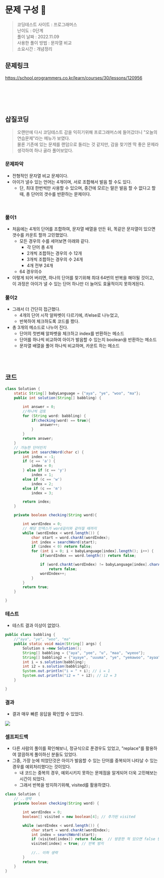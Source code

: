 # 문제 구성 📖
> 코딩테스트 사이트 : 프로그래머스  
> 난이도 : 0단계    
> 풀이 날짜 : 2022.11.09  
> 사용한 풀이 방법 : 문자열 비교   
> 소요시간 : 개념정리

## 문제링크
https://school.programmers.co.kr/learn/courses/30/lessons/120956

<br></br>
<br></br>
## 삽질코딩 
> 오랜만에 다시 코딩테스트 감을 익히기위해 프로그래머스에 들어갔더니 "오늘의 연습문제"라는 메뉴가 보였다.   
> 물론 기존에 있는 문제를 랜덤으로 돌리는 것 같지만, 감을 찾기엔 딱 좋은 문제라 생각하여 하나 골라 풀어보았다.

### 문제파악
- 전형적인 문자열 비교 문제이다. 
- 아이가 낼수 있는 언어는 4개이며, 서로 조합해서 발음 할 수도 있다. 
  - 단, 최대 한번씩만 사용할 수 있으며, 중간에 모르는 말은 발음 할 수 없다고 할때, 총 단어의 갯수를 반환하는 문제이다. 

<br>

### 풀이1
- 처음에는 4개의 단어를 조합하여, 문자열 배열을 만든 뒤, 똑같은 문자열이 있으면 갯수를 카운트 할까 고민했었다. 
  - 모든 경우의 수를 세어보면 아래와 같다.
    - 각 단어 총 4개 
    - 2개씩 조합하는 경우의 수 12개
    - 3개씩 조합하는 경우의 수 24개
    - 4개 전부 24개 
  - 64 경우의수
- 이렇게 되어 버리면, 하나의 단어를 찾기위해 최대 64번의 반복을 해야될 것이고, 이 과정은 아이가 낼 수 있는 단어 하나만 더 늘어도 효율적이지 못하게된다. 

### 풀이2 
 - 그래서 더 간단히 접근했다. 
   - 4개의 단어 시작 알파벳이 다르기에, if/else로 나누었고, 
   - 반복하여 체크하도록 코드를 짰다.
 - 총 3개의 메소드로 나누어 진다. 
   - 단어의 첫번째 알파벳을 체크하고 index를 반환하는 메소드
   - 단어를 하나씩 비교하여 아이가 발음할 수 있는지 boolean을 반환하는 메소드
   - 문자열 배열을 풀어 하나씩 비교하며, 카운트 하는  메소드 

<br>
<br>

## 코드 
```java
class Solution {
    static String[] babyLanguage = {"aya", "ye", "woo", "ma"};
    public int solution(String[] babbling) {

        int answer = 0;
        //하나씩 검토
        for (String word: babbling) {
            if(checking(word) == true){
                answer++;
            }
        }
        return answer;
    }
    // 가능한 단어인지
    private int searchWord(char c) {
        int index = -1;
        if (c == 'a') {
            index = 0;
        } else if (c == 'y')
            index = 1;
        else if (c == 'w')
            index = 2;
        else if (c == 'm')
            index = 3;

        return index;
    }

    private boolean checking(String word){

        int wordIndex = 0;
        // 해당 인덱스가 word길이와 같아질 때까지
        while (wordIndex < word.length()) {
            char start = word.charAt(wordIndex);
            int index = searchWord(start);
            if (index < 0) return false;
            for (int i = 0; i < babyLanguage[index].length(); i++) {
                if(wordIndex == word.length()) return false;

                if (word.charAt(wordIndex) != babyLanguage[index].charAt(i))
                    return false;
                wordIndex++;
            }
        }
        return true;
    }

}
```

### 테스트 
 - 테스트 결과 이상이 없었다.
```java
public class babbling {
    //"aya", "ye", "woo", "ma"
    public static void main(String[] args) {
        Solution s =new Solution();
        String[] babbling = {"aya", "yee", "u", "maa", "wyeoo"};
        String[] babbling2 = {"ayaye", "uuuma", "ye", "yemawoo", "ayaa"};
        int i = s.solution(babbling);
        int i2 = s.solution(babbling2);
        System.out.println("i = " + i); // i = 1 
        System.out.println("i2 = " + i2); // i2 = 3
    }

}
```
### 결과 
 - 결과 매우 빠른 응답을 확인할 수 있었다.
<img src="https://user-images.githubusercontent.com/104331549/200737022-ac9b0fea-d332-4306-94b6-31dbb2dad6d8.png">

<br>

### 셀프피드백
 - 다른 사람의 풀이를 확인해보니, 정규식으로 푼경우도 있었고, "replace"를 활용하여 깔끔하게 풀이하신 분들도 있었다. 
 - 그중, 가장 눈에 띄었던것은 아이가 발음할 수 있는 단어를 중복되어 나타날 수 있는 경우를 예외처리했다는 것이었다.
   - 내 코드는 중복의 경우, 예외시키지 못하는 문제점을 알게되어 더욱 고민해보는 시간이 되었다.
   - 그래서 반복을 방지하기위해, visited를 활용하였다.

```java
class Solution {
    // ..생략
    private boolean checking(String word) {

        int wordIndex = 0;
        boolean[] visited = new boolean[4]; // 추가된 visited

        while (wordIndex < word.length()) {
            char start = word.charAt(wordIndex);
            int index = searchWord(start); 
            if (visited[index]) return false;  // 방문한 적 있으면 false 반환
            visited[index] = true; // 반복 방지
            
            //.. 이하 생략
        }
        return true;
    }
}
```